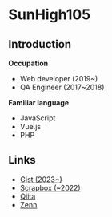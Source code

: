 # SunHigh105
## Introduction
**Occupation**
- Web developer (2019~)
- QA Engineer (2017~2018)

**Familiar language**
- JavaScript
- Vue.js
- PHP

## Links
- <a target="blank" href="https://gist.github.com/SunHigh105">Gist (2023~)</a>
- <a target="blank" href="https://scrapbox.io/hidakaayaka105-88764601/">Scrapbox (~2022)</a>
- <a target="blank" href="https://qiita.com/ayaka105">Qiita</a>
- <a target="blank" href="https://zenn.dev/sunhigh105">Zenn</a>
